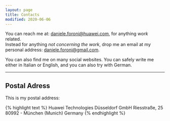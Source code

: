 ```yaml
---
layout: page
title: Contacts
modified: 2020-06-06
---
```


You can reach me at: [daniele.foroni@huawei.com](mailto:daniele.foroni@huawei.com), for anything *work* related. \
Instead for anything *not concerning the work*, drop me an email at my personal address: [daniele.foroni@gmail.com](mailto:daniele.foroni@gmail.com).

You can also find me on many social websites. You can safely write me either in
Italian or English, and you can also try with German.

---

## Postal Adress

This is my postal address:

{% highlight text %}
Huawei Technologies Düsseldorf GmbH
Riesstraße, 25
80992 - München (Munich)
Germany
{% endhighlight %}

